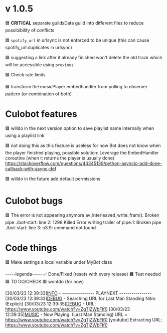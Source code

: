 # v 1.0.5

🟦 **CRITICAL** separate guildsData guild into different files to reduce possibibility of conflicts

🟦 `spotify_url` in urlsync is not enforced to be unique (this can cause spotify_url duplicates in urlsync)

🟦 suggesting a link after it already finished won't delete the old track which will be accessible using `previous`

🟦 Check rate limits

🟦 transform the musicPlayer embedhandler from polling to observer pattern (or combination of both)

# Culobot features
🟥 willdo in the next version
option to save playlist name internally when using a playlist link

🟥 not doing this as this feature is useless for now
Bot does not know when the player finished playing, possible solution:
    Leverage the EmbedHandler coroutine (when it returns the player is usually done)
    https://stackoverflow.com/questions/44345139/python-asyncio-add-done-callback-with-async-def

🟥 willdo in the future
add default permissions

# Culobot bugs

🟥 The error is not appearing anymore
av_interleaved_write_fram(): Broken pipe
./bot-start: line 2: 1298 Killed
Error writing trailer of pipe:1: Broken pipe
./bot-start: line 3: n3.9: command not found

# Code things

🟥 Make settings a local variable under MyBot class

-----legenda-----
✅ Done/Fixed (resets with every release)
🟧 Test needed
🟦 TO DO/CHECK
🟥 wontdo (for now)



[30/03/23 12:39:33][INFO](musicPlayer) - ---------------- PLAYNEXT ----------------
[30/03/23 12:39:33][DEBUG](musicObjects) - Searching URL for Last Man Standing Nitro (Explicit)
[30/03/23 12:39:35][DEBUG](musicPlayer) - URL: https://www.youtube.com/watch?v=ZgTjZWbFlf0
[30/03/23 12:39:35][MUSIC](musicPlayer) - Now Playing: (Last Man Standing) URL = https://www.youtube.com/watch?v=ZgTjZWbFlf0
[youtube] Extracting URL: https://www.youtube.com/watch?v=ZgTjZWbFlf0